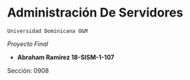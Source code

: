 # Administración De Servidores 

`Universidad Dominicana O&M`

_Proyecto Final_

- **Abraham Ramírez 18-SISM-1-107**

Sección: 0908

